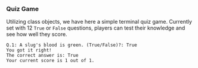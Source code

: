 ### Quiz Game

Utilizing class objects, we have here a simple terminal quiz game. Currently set with 12 `True` or `False` questions, players can test their knowledge and see how well they score.

```
Q.1: A slug's blood is green. (True/False)?: True
You got it right!
The correct answer is: True
Your current score is 1 out of 1.
```
